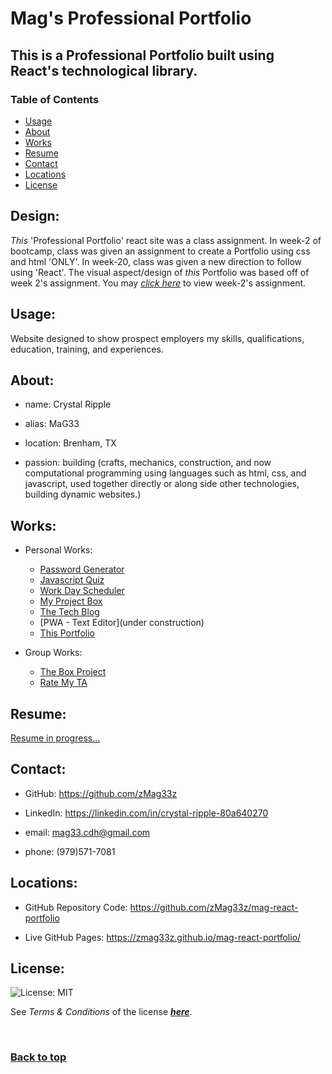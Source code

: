 # Mag's Professional Portfolio

## This is a Professional Portfolio built using React's technological library.

### Table of Contents

- [Usage](#usage)
- [About](#about)
- [Works](#personal)
- [Resume](#resume)
- [Contact](#contacts)
- [Locations]()
- [License]()

## Design:

*This* 'Professional Portfolio' react site was a class assignment.  In week-2 of bootcamp, class was given an assignment to create a Portfolio using css and html 'ONLY'.  In week-20, class was given a new direction to follow using 'React'.  The visual aspect/design of *this* Portfolio was based off of week 2's assignment.  You may [*click here*](https://zmag33z.github.io/week-2-challenge/) to view week-2's assignment.

## Usage:

Website designed to show prospect employers my skills, qualifications, education, training, and experiences.

## About:  

- name: Crystal Ripple

- alias: MaG33

- location: Brenham, TX

- passion: building (crafts, mechanics, construction, and now computational programming using languages such as html, css, and javascript, used together directly or along side other technologies, building dynamic websites.)

## Works:

- Personal Works:
  - [Password Generator](https://zmag33z.github.io/week-3-challenge/)<br>
  - [Javascript Quiz](https://zmag33z.github.io/week-4-challenge/)<br>
  - [Work Day Scheduler](https://zmag33z.github.io/Week-5-Work-Day-Scheduler/)<br>
  - [My Project Box](https://zmag33z.github.io/My-Project-Box/)<br>
  - [The Tech Blog](https://the-tech-blog-post.herokuapp.com/)<br>
  - [PWA - Text Editor](under construction)<br>
  - [This Portfolio]()<br>

- Group Works:<br>
  - [The Box Project](https://marchetype.github.io/the-box-project/)<br>
  - [Rate My TA](https://github.com/calebgdavidson/Rate_my_TA)<br>

## Resume:

[Resume in progress...](https://docs.google.com/document/d/1gS5xWgMwF8JPpDARhYrhlmFoH84eUiTNLMF9noqAQdk/edit?usp=sharing)

## Contact:

* GitHub: https://github.com/zMag33z

* LinkedIn: https://linkedin.com/in/crystal-ripple-80a640270

* email: mag33.cdh@gmail.com

* phone: (979)571-7081

## Locations:

* GitHub Repository Code: https://github.com/zMag33z/mag-react-portfolio

* Live GitHub Pages:  https://zmag33z.github.io/mag-react-portfolio/

## License:
  
![License: MIT](https://img.shields.io/badge/license-MIT-brightgreen)
  
See *Terms & Conditions* of the license [***here***](https://opensource.org/licenses/MIT).

<br>

### [**Back to top**](#)
